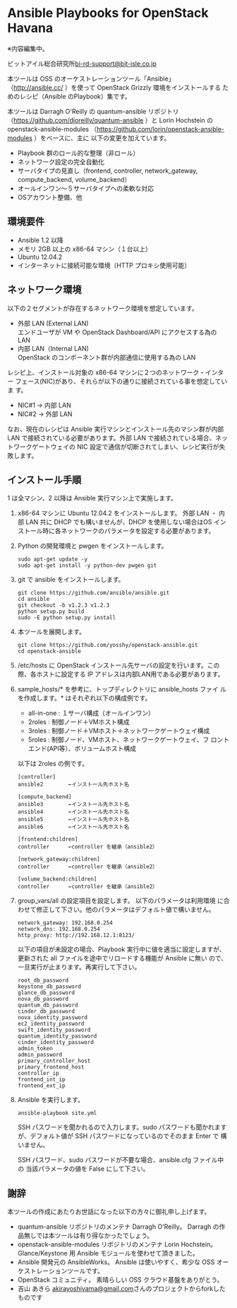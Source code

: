 Ansible Playbooks for OpenStack Havana
=======================================


※内容編集中。

ビットアイル総合研究所<bi-rd-support@bit-isle.co.jp>

本ツールは OSS のオーケストレーションツール「Ansible」
（http://ansible.cc/ ）を使って OpenStack Grizzly 環境をインストールする
ためのレシピ（Ansible のPlaybook）集です。

本ツールは Darragh O'Reilly の quantum-ansible リポジトリ
（https://github.com/djoreilly/quantum-ansible ）と
Lorin Hochstein の openstack-ansible-modules
（https://github.com/lorin/openstack-ansible-modules ）をベースに、主に
以下の変更を加えています。

 * Playbook 群のロール的な整理（非ロール）
 * ネットワーク設定の完全自動化
 * サーバタイプの見直し（frontend, controller, network_gateway,
   compute_backend, volume_backend）
 * オールインワン～５サーバタイプへの柔軟な対応
 * OSアカウント整備、他

環境要件
--------

 * Ansible 1.2 以降
 * メモリ 2GB 以上の x86-64 マシン（１台以上）
 * Ubuntu 12.04.2
 * インターネットに接続可能な環境（HTTP プロキシ使用可能）

ネットワーク環境
----------------

以下の２セグメントが存在するネットワーク環境を想定しています。

 * 外部 LAN (External LAN)  
   エンドユーザが VM や OpenStack Dashboard/API にアクセスする為の LAN
 * 内部 LAN（Internal LAN)  
   OpenStack のコンポーネント群が内部通信に使用する為の LAN

レシピ上、インストール対象の x86-64 マシンに２つのネットワーク・インター
フェース(NIC)があり、それらが以下の通りに接続されている事を想定していま
す。

 * NIC#1 → 内部 LAN
 * NIC#2 → 外部 LAN

なお、現在のレシピは Ansible 実行マシンとインストール先のマシン群が内部
LAN で接続されている必要があります。外部 LAN で接続されている場合、ネッ
トワークゲートウェイの NIC 設定で通信が切断されてしまい、レシピ実行が失
敗します。

インストール手順
----------------

1 は全マシン、2 以降は Ansible 実行マシン上で実施します。

 1. x86-64 マシンに Ubuntu 12.04.2 をインストールします。  外部 LAN ・
    内部 LAN 共に DHCP でも構いませんが、DHCP を使用しない場合はOS イン
    ストール時に各ネットワークのパラメータを設定する必要があります。

 2. Python の開発環境と pwgen をインストールします。

     ```
     sudo apt-get update -y
     sudo apt-get install -y python-dev pwgen git
     ```

 3. git で ansible をインストールします。

     ```
     git clone https://github.com/ansible/ansible.git
     cd ansible
     git checkout -b v1.2.3 v1.2.3
     python setup.py build
     sudo -E python setup.py install
     ```

 4. 本ツールを展開します。

     ```
     git clone https://github.com/yosshy/openstack-ansible.git
     cd openstack-ansible
     ```

 5. /etc/hosts に OpenStack インストール先サーバの設定を行います。この
    際、各ホストに設定する IP アドレスは内部LAN用である必要があります。

 6. sample_hosts/* を参考に、トップディレクトリに ansible_hosts ファイ
    ルを作成します。* はそれぞれ以下の構成例です。
    * all-in-one : １サーバ構成（オールインワン）
    * 2roles : 制御ノード＋VMホスト構成
    * 3roles : 制御ノード＋VMホスト＋ネットワークゲートウェイ構成
    * 5roles : 制御ノード、VMホスト、ネットワークゲートウェイ、フ
      ロントエンド(API等）、ボリュームホスト構成

    以下は 2roles の例です。
     ```
     [controller]
     ansible2        ←インストール先ホスト名

     [compute_backend]
     ansible3        ←インストール先ホスト名
     ansible4        ←インストール先ホスト名
     ansible5        ←インストール先ホスト名
     ansible6        ←インストール先ホスト名

     [frontend:children]
     controller      ←controller を継承（ansible2）

     [network_gateway:children]
     controller      ←controller を継承（ansible2）

     [volume_backend:children]
     controller      ←controller を継承（ansible2）
     ```

 7. group_vars/all の設定項目を設定します。  以下のパラメータは利用環境
    に合わせて修正して下さい。他のパラメータはデフォルト値で構いません。

     ```
     network_gateway: 192.168.0.254
     network_dns: 192.168.0.254
     http_proxy: http://192.168.12.1:8123/
     ```

     以下の項目が未設定の場合、Playbook 実行中に値を適当に設定しますが、
     更新された all ファイルを途中でリロードする機能が Ansible に無い
     ので、一旦実行が止まります。再実行して下さい。

     ```
     root_db_password
     keystone_db_password
     glance_db_password
     nova_db_password
     quantum_db_password
     cinder_db_password
     nova_identity_password
     ec2_identity_password
     swift_identity_password
     quantum_identity_password
     cinder_identity_password
     admin_token
     admin_password
     primary_controller_host
     primary_frontend_host
     controller_ip
     frontend_int_ip
     frontend_ext_ip
     ```

 8. Ansible を実行します。  

     ```
     ansible-playbook site.yml
     ```

    SSH パスワードを聞かれるので入力します。sudo パスワードも聞かれます
    が、デフォルト値が SSH パスワードになっているのでそのまま Enter で
    構いません。

    SSH パスワード、sudo パスワードが不要な場合、ansible.cfg ファイル中の
    当該パラメータの値を False にして下さい。

謝辞
----

本ツールの作成にあたりお世話になった以下の方々に御礼申し上げます。

 * quantum-ansible リポジトリのメンテナ Darragh O'Reilly。
   Darragh の作品無しでは本ツールは有り得なかったでしょう。
 * openstack-ansible-modules リポジトリのメンテナ Lorin Hochstein。
   Glance/Keystone 用 Ansible モジュールを使わせて頂きました。
 * Ansible 開発元の AnsibleWorks。
   Ansible は使いやすく、希少な OSS オーケストレーションツールです。
 * OpenStack コミュニティ。
   素晴らしい OSS クラウド基盤をありがとう。
 * 吉山 あきら <akirayoshiyama@gmail.com>さんのプロジェクトからforkしたものです
